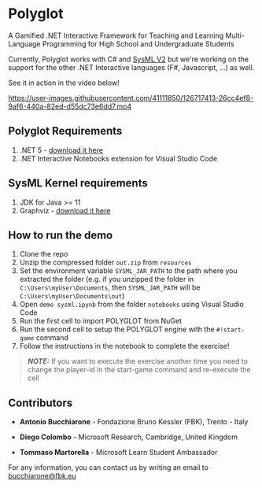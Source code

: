 # Polyglot

A Gamified .NET Interactive Framework for Teaching and Learning Multi-Language Programming for High School and Undergraduate Students

Currently, Polyglot works with C# and [SysML V2](https://www.omgsysml.org/SysML-2.htm) but we're working on the support for the other .NET Interactive languages (F#, Javascript, ...) as well.

See it in action in the video below!

https://user-images.githubusercontent.com/41111850/126717413-26cc4ef8-9af6-440a-82ed-d55dc73e6dd7.mp4

## Polyglot Requirements

1. .NET 5 - [download it here](https://dotnet.microsoft.com/download)
2. .NET Interactive Notebooks extension for Visual Studio Code

## SysML Kernel requirements

1. JDK for Java >= 11
2. Graphviz - [download it here](https://graphviz.org/download/)

## How to run the demo

1. Clone the repo
2. Unzip the compressed folder ```out.zip``` from ```resources```
3. Set the environment variable ```SYSML_JAR_PATH``` to the path where you extracted the folder (e.g. if you unzipped the folder in ```C:\Users\myUser\Documents```, then ```SYSML_JAR_PATH``` will be ```C:\Users\myUser\Documents\out```)
4. Open ```demo sysml.ipynb``` from the folder ```notebooks``` using Visual Studio Code
5. Run the first cell to import POLYGLOT from NuGet
6. Run the second cell to setup the POLYGLOT engine with the ```#!start-game``` command
7. Follow the instructions in the notebook to complete the exercise!

> **_NOTE:_**  If you want to execute the exercise another time you need to change the player-id in the start-game command and re-execute the cell

## Contributors

- **Antonio Bucchiarone** - Fondazione Bruno Kessler (FBK), Trento - Italy

- **Diego Colombo** - Microsoft Research, Cambridge, United Kingdom

- **Tommaso Martorella** - Microsoft Learn Student Ambassador

For any information, you can contact us by writing an email to bucchiarone@fbk.eu
